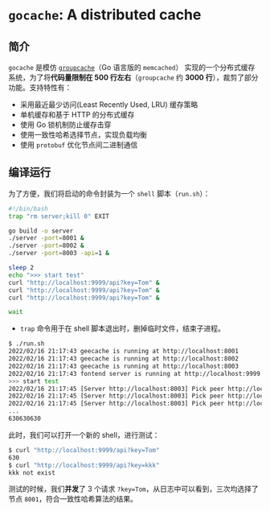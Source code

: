 # `gocache`: A distributed cache

## 简介

`gocache` 是模仿 [`groupcache`](https://github.com/golang/groupcache)（Go 语言版的 `memcached`） 实现的一个分布式缓存系统，为了将**代码量限制在 500 行左右**（`groupcache` 约 **3000 行**），裁剪了部分功能。支持特性有：

- 采用最近最少访问(Least Recently Used, LRU) 缓存策略
- 单机缓存和基于 HTTP 的分布式缓存
- 使用 Go 锁机制防止缓存击穿
- 使用一致性哈希选择节点，实现负载均衡
- 使用 `protobuf` 优化节点间二进制通信

## 编译运行


为了方便，我们将启动的命令封装为一个 `shell` 脚本（`run.sh`）：

```bash
#!/bin/bash
trap "rm server;kill 0" EXIT

go build -o server
./server -port=8001 &
./server -port=8002 &
./server -port=8003 -api=1 &

sleep 2
echo ">>> start test"
curl "http://localhost:9999/api?key=Tom" &
curl "http://localhost:9999/api?key=Tom" &
curl "http://localhost:9999/api?key=Tom" &

wait
```

- `trap` 命令用于在 shell 脚本退出时，删掉临时文件，结束子进程。

```bash
$ ./run.sh
2022/02/16 21:17:43 geecache is running at http://localhost:8001
2022/02/16 21:17:43 geecache is running at http://localhost:8002
2022/02/16 21:17:43 geecache is running at http://localhost:8003
2022/02/16 21:17:43 fontend server is running at http://localhost:9999
>>> start test
2022/02/16 21:17:45 [Server http://localhost:8003] Pick peer http://localhost:8001
2022/02/16 21:17:45 [Server http://localhost:8003] Pick peer http://localhost:8001
2022/02/16 21:17:45 [Server http://localhost:8003] Pick peer http://localhost:8001
...
630630630
```

此时，我们可以打开一个新的 shell，进行测试：

```bash
$ curl "http://localhost:9999/api?key=Tom"
630
$ curl "http://localhost:9999/api?key=kkk"
kkk not exist
```

测试的时候，我们**并发**了 3 个请求 `?key=Tom`，从日志中可以看到，三次均选择了节点 `8001`，符合一致性哈希算法的结果。

